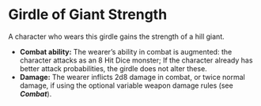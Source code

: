 # Girdle of Giant Strength

A character who wears this girdle gains the strength of a hill giant.

- **Combat ability:** The wearer’s ability in combat is augmented: the character attacks as an 8 Hit Dice monster; If the character already has better attack probabilities, the girdle does not alter these.
- **Damage:** The wearer inflicts 2d8 damage in combat, or twice normal damage, if using the optional variable weapon damage rules (see ***Combat***).